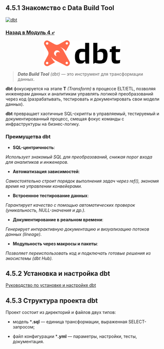 ## 4.5.1 Знакомство с Data Build Tool

[![dbt](https://img.shields.io/badge/dbt-1.8.9-blue?logo=dbt)](https://docs.getdbt.com/)

### [Назад в Модуль 4 ⤶](/data/Module4/readme.md)

<p align="center">
<img src="/data/Module4/img/dbt_logo.png" width="50%">
</p>

> _**Data Build Tool** (dbt)_ — это инструмент для трансформации данных.

**dbt** фокусируется на этапе **T** _(Transform)_ в процессе ELT/ETL, позволяя инженерам данных и аналитикам управлять 
логикой преобразований через код (разрабатывать, тестировать и документировать свои модели данных). 

**dbt** превращает хаотичные SQL-скрипты в управляемый, тестируемый и документированный процесс, смещая фокус команды 
с инфраструктуры на бизнес-логику.

### Преимущетва dbt
- **SQL-центричность**:

_Использует знакомый SQL для преобразований, снижая порог входа для аналитиков и инженеров._

- **Автоматизация зависимостей**:

_Самостоятельно строит порядок выполнения задач через ref(), экономя время на управлении конвейерами._

- **Встроенное тестирование данных**:

_Гарантирует качество с помощью автоматических проверок (уникальность, NULL-значения и др.)._

- **Документирование в реальном времени**:

_Генерирует интерактивную документацию и визуализацию потоков данных (lineage)._

- **Модульность через макросы и пакеты**:

_Позволяет переиспользовать код и подключать готовые решения из экосистемы (dbt Hub)._

## 4.5.2 Установка и настройка dbt

[Руководство по установке и настройке dbt](dbt/dbt_install.md)

## 4.5.3 Структура проекта dbt
Проект состоит из директорий и файлов двух типов:

- модель ***.sql** — единица трансформации, выраженная SELECT-запросом;

- файл конфигурации ***.yml** — параметры, настройки, тесты, документация.